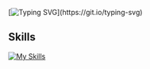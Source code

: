 [![Typing SVG](https://readme-typing-svg.demolab.com?font=Cascadia+Code&size=32&duration=4000&pause=1000&color=00BC91&width=445&lines=Hi+guys!+I'm+Soheil;A+Junior+Data+Scientist!;A+Web+Designer!)](https://git.io/typing-svg)

## Skills
[![My Skills](https://skillicons.dev/icons?i=python,vscode,js,html,css,git,github)](https://skillicons.dev)
